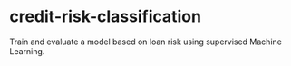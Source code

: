 # credit-risk-classification
Train and evaluate a model based on loan risk using supervised Machine Learning.
